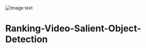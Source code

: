 ![Image text](https://github.com/yxy452710960/Ranking-Video-Salient-Object-Detection/blob/master/RVSOD.jpg)
#                              Ranking-Video-Salient-Object-Detection
